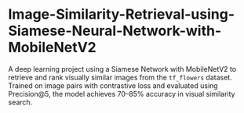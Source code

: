 # Image-Similarity-Retrieval-using-Siamese-Neural-Network-with-MobileNetV2
A deep learning project using a Siamese Network with MobileNetV2 to retrieve and rank visually similar images from the `tf_flowers` dataset. Trained on image pairs with contrastive loss and evaluated using Precision\@5, the model achieves 70–85% accuracy in visual similarity search.
